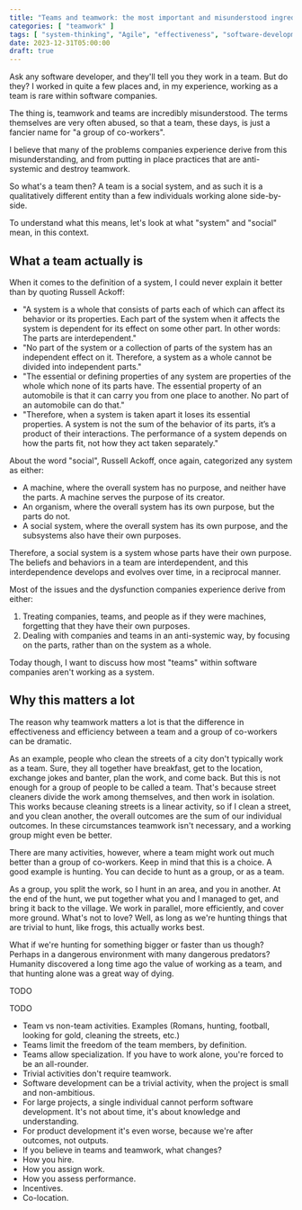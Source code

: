 ```yaml
---
title: "Teams and teamwork: the most important and misunderstood ingredient in any company"
categories: [ "teamwork" ]
tags: [ "system-thinking", "Agile", "effectiveness", "software-development", "team" ]
date: 2023-12-31T05:00:00
draft: true
---
```


Ask any software developer, and they'll tell you they work in a team. But do they? I worked in quite a few places and, in my experience, working as a team is rare within software companies.

The thing is, teamwork and teams are incredibly misunderstood. The terms themselves are very often abused, so that a team, these days, is just a fancier name for "a group of co-workers".

I believe that many of the problems companies experience derive from this misunderstanding, and from putting in place practices that are anti-systemic and destroy teamwork.

So what's a team then? A team is a social system, and as such it is a qualitatively different entity than a few individuals working alone side-by-side.

To understand what this means, let's look at what "system" and "social" mean, in this context.

## What a team actually is

When it comes to the definition of a system, I could never explain it better than by quoting Russell Ackoff:

- "A system is a whole that consists of parts each of which can affect its behavior or its properties. Each part of the system when it affects the system is dependent for its effect on some other part. In other words: The parts are interdependent."
- "No part of the system or a collection of parts of the system has an independent effect on it. Therefore, a system as a whole cannot be divided into independent parts."
- "The essential or defining properties of any system are properties of the whole which none of its parts have. The essential property of an automobile is that it can carry you from one place to another. No part of an automobile can do that."
- "Therefore, when a system is taken apart it loses its essential properties. A system is not the sum of the behavior of its parts, it’s a product of their interactions. The performance of a system depends on how the parts fit, not how they act taken separately."

About the word "social", Russell Ackoff, once again, categorized any system as either:

- A machine, where the overall system has no purpose, and neither have the parts. A machine serves the purpose of its creator.
- An organism, where the overall system has its own purpose, but the parts do not.
- A social system, where the overall system has its own purpose, and the subsystems also have their own purposes.

Therefore, a social system is a system whose parts have their own purpose. The beliefs and behaviors in a team are interdependent, and this interdependence develops and evolves over time, in a reciprocal manner. 

Most of the issues and the dysfunction companies experience derive from either:

1. Treating companies, teams, and people as if they were machines, forgetting that they have their own purposes.
2. Dealing with companies and teams in an anti-systemic way, by focusing on the parts, rather than on the system as a whole.

Today though, I want to discuss how most "teams" within software companies aren't working as a system.

## Why this matters a lot

The reason why teamwork matters a lot is that the difference in effectiveness and efficiency between a team and a group of co-workers can be dramatic.

As an example, people who clean the streets of a city don't typically work as a team. Sure, they all together have breakfast, get to the location, exchange jokes and banter, plan the work, and come back. But this is not enough for a group of people to be called a team. That's because street cleaners divide the work among themselves, and then work in isolation. This works because cleaning streets is a linear activity, so if I clean a street, and you clean another, the overall outcomes are the sum of our individual outcomes. In these circumstances teamwork isn't necessary, and a working group might even be better.

There are many activities, however, where a team might work out much better than a group of co-workers. Keep in mind that this is a choice. A good example is hunting. You can decide to hunt as a group, or as a team.

As a group, you split the work, so I hunt in an area, and you in another. At the end of the hunt, we put together what you and I managed to get, and bring it back to the village. We work in parallel, more efficiently, and cover more ground. What's not to love? Well, as long as we're hunting things that are trivial to hunt, like frogs, this actually works best.

What if we're hunting for something bigger or faster than us though? Perhaps in a dangerous environment with many dangerous predators? Humanity discovered a long time ago the value of working as a team, and that hunting alone was a great way of dying.

TODO


TODO

- Team vs non-team activities. Examples (Romans, hunting, football, looking for gold, cleaning the streets, etc.)
- Teams limit the freedom of the team members, by definition.
- Teams allow specialization. If you have to work alone, you're forced to be an all-rounder.
- Trivial activities don't require teamwork.
- Software development can be a trivial activity, when the project is small and non-ambitious.
- For large projects, a single individual cannot perform software development. It's not about time, it's about knowledge and understanding.
- For product development it's even worse, because we're after outcomes, not outputs.
- If you believe in teams and teamwork, what changes?
- How you hire.
- How you assign work.
- How you assess performance.
- Incentives.
- Co-location.